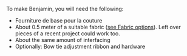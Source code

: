 To make Benjamin, you will need the following:

  - Fourniture de base pour la couture
  - About 0.5 meter of a suitable fabric ([see Fabric options](/docs/patterns/benjamin/fabric/)). Left over pieces of a recent project could work too.
  - About the same amount of interfacing
  - Optionally: Bow tie adjustment ribbon and hardware

